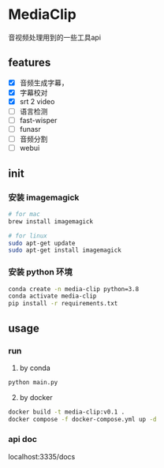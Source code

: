 # MediaClip

音视频处理用到的一些工具api

## features
- [x] 音频生成字幕，
- [x] 字幕校对
- [x] srt 2 video
- [ ] 语言检测
- [ ] fast-wisper
- [ ] funasr
- [ ] 音频分割
- [ ] webui

## init

### 安装 imagemagick
```bash
# for mac
brew install imagemagick

# for linux
sudo apt-get update
sudo apt-get install imagemagick
```

### 安装 python 环境
```bash
conda create -n media-clip python=3.8
conda activate media-clip
pip install -r requirements.txt
```

## usage

### run
1. by conda
```bash
python main.py
```

2. by docker
```bash
docker build -t media-clip:v0.1 .
docker compose -f docker-compose.yml up -d
```

### api doc

localhost:3335/docs
